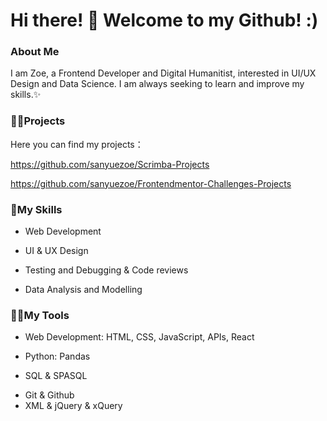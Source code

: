 # Hi there! 👩  Welcome to my Github! :)

### About Me

I am Zoe, a Frontend Developer and Digital Humanitist,  interested in UI/UX Design and Data Science. I am always seeking to learn and improve my skills.✨


### 👩‍💻Projects

Here you can find my projects：

https://github.com/sanyuezoe/Scrimba-Projects

https://github.com/sanyuezoe/Frontendmentor-Challenges-Projects


### 🍄My Skills
- Web Development 
* UI & UX Design
+ Testing and Debugging & Code reviews
- Data Analysis and Modelling



### 🤹‍♀️My Tools
- Web Development: HTML, CSS, JavaScript, APIs, React
* Python: Pandas
+ SQL & SPASQL
- Git & Github
- XML & jQuery & xQuery


<!--
**sanyuezoe/sanyuezoe** is a ✨ _special_ ✨ repository because its `README.md` (this file) appears on your GitHub profile.

Here are some ideas to get you started:

- 🔭 I’m currently working on ...
- 🌱 I’m currently learning ...
- 👯 I’m looking to collaborate on ...
- 🤔 I’m looking for help with ...
- 💬 Ask me about ...
- 📫 How to reach me: ...
- 😄 Pronouns: ...
- ⚡ Fun fact: ...
-->
